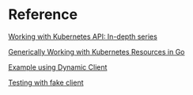 # Reference

[Working with Kubernetes API: In-depth series](https://iximiuz.com/en/series/working-with-kubernetes-api/)

[Generically Working with Kubernetes Resources in Go](https://itnext.io/generically-working-with-kubernetes-resources-in-go-53bce678f887)

[Example using Dynamic Client](https://ymmt2005.hatenablog.com/entry/2020/04/14/An_example_of_using_dynamic_client_of_k8s.io/client-go)

[Testing with fake client](https://muaazsaleem.com/blog/creating-a-go-kubernetes-client-with-client-go)